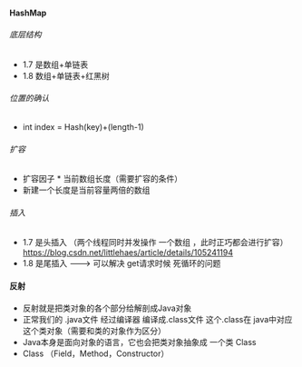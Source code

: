 #### HashMap
###### 底层结构
- 1.7 是数组+单链表
- 1.8 数组+单链表+红黑树
###### 位置的确认
- int index = Hash(key)+(length-1)
###### 扩容
- 扩容因子 * 当前数组长度（需要扩容的条件）
- 新建一个长度是当前容量两倍的数组
###### 插入
- 1.7 是头插入 （两个线程同时并发操作 一个数组 ，此时正巧都会进行扩容）
https://blog.csdn.net/littlehaes/article/details/105241194
- 1.8 是尾插入 ---> 可以解决 get请求时候 死循环的问题

#### 反射
- 反射就是把类对象的各个部分给解剖成Java对象
- 正常我们的 .java文件 经过编译器 编译成.class文件 这个.class在 java中对应这个类对象（需要和类的对象作为区分）
- Java本身是面向对象的语言，它也会把类对象抽象成 一个类 Class
- Class （Field，Method，Constructor）
